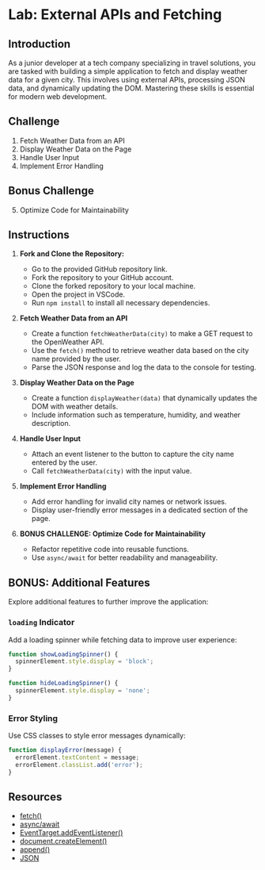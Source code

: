 
# Lab: External APIs and Fetching

## Introduction

As a junior developer at a tech company specializing in travel solutions, you are tasked with building a simple application to fetch and display weather data for a given city. This involves using external APIs, processing JSON data, and dynamically updating the DOM. Mastering these skills is essential for modern web development.

## Challenge

1. Fetch Weather Data from an API
2. Display Weather Data on the Page
3. Handle User Input
4. Implement Error Handling

## Bonus Challenge

5. Optimize Code for Maintainability

## Instructions

1. **Fork and Clone the Repository:**
   - Go to the provided GitHub repository link.
   - Fork the repository to your GitHub account.
   - Clone the forked repository to your local machine.
   - Open the project in VSCode.
   - Run `npm install` to install all necessary dependencies.

2. **Fetch Weather Data from an API**
   - Create a function `fetchWeatherData(city)` to make a GET request to the OpenWeather API.
   - Use the `fetch()` method to retrieve weather data based on the city name provided by the user.
   - Parse the JSON response and log the data to the console for testing.

3. **Display Weather Data on the Page**
   - Create a function `displayWeather(data)` that dynamically updates the DOM with weather details.
   - Include information such as temperature, humidity, and weather description.

4. **Handle User Input**
   - Attach an event listener to the button to capture the city name entered by the user.
   - Call `fetchWeatherData(city)` with the input value.

5. **Implement Error Handling**
   - Add error handling for invalid city names or network issues.
   - Display user-friendly error messages in a dedicated section of the page.

6. **BONUS CHALLENGE: Optimize Code for Maintainability**
   - Refactor repetitive code into reusable functions.
   - Use `async/await` for better readability and manageability.

## BONUS: Additional Features

Explore additional features to further improve the application:

### `loading` Indicator

Add a loading spinner while fetching data to improve user experience:

```js
function showLoadingSpinner() {
  spinnerElement.style.display = 'block';
}

function hideLoadingSpinner() {
  spinnerElement.style.display = 'none';
}
```

### Error Styling

Use CSS classes to style error messages dynamically:

```js
function displayError(message) {
  errorElement.textContent = message;
  errorElement.classList.add('error');
}
```

## Resources

- [fetch()](https://developer.mozilla.org/en-US/docs/Web/API/Fetch_API)
- [async/await](https://developer.mozilla.org/en-US/docs/Learn/JavaScript/Asynchronous/Promises)
- [EventTarget.addEventListener()](https://developer.mozilla.org/en-US/docs/Web/API/EventTarget/addEventListener)
- [document.createElement()](https://developer.mozilla.org/en-US/docs/Web/API/Document/createElement)
- [append()](https://developer.mozilla.org/en-US/docs/Web/API/Element/append)
- [JSON](https://developer.mozilla.org/en-US/docs/Web/JavaScript/Reference/Global_Objects/JSON)

